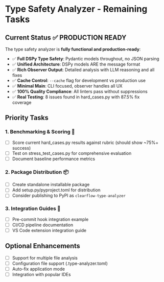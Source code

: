 # Type Safety Analyzer - Remaining Tasks

## Current Status ✅ PRODUCTION READY
The type safety analyzer is **fully functional and production-ready**:
- ✅ **Full DSPy Type Safety**: Pydantic models throughout, no JSON parsing
- ✅ **Unified Architecture**: DSPy models ARE the message format
- ✅ **Rich Observer Output**: Detailed analysis with LLM reasoning and all fixes
- ✅ **Cache Control**: `--cache` flag for development vs production use
- ✅ **Minimal Main**: CLI focused, observer handles all UX
- ✅ **100% Quality Compliance**: All linters pass without suppressions
- ✅ **Real Testing**: 8 issues found in hard_cases.py with 87.5% fix coverage

## Priority Tasks

### 1. Benchmarking & Scoring 🎯
- [ ] Score current hard_cases.py results against rubric (should show ~75%+ success)
- [ ] Test on stress_test_cases.py for comprehensive evaluation
- [ ] Document baseline performance metrics

### 2. Package Distribution 📦
- [ ] Create standalone installable package
- [ ] Add setup.py/pyproject.toml for distribution
- [ ] Consider publishing to PyPI as `clearflow-type-analyzer`

### 3. Integration Guides 🔧
- [ ] Pre-commit hook integration example
- [ ] CI/CD pipeline documentation
- [ ] VS Code extension integration guide

## Optional Enhancements
- [ ] Support for multiple file analysis
- [ ] Configuration file support (.type-analyzer.toml)
- [ ] Auto-fix application mode
- [ ] Integration with popular IDEs